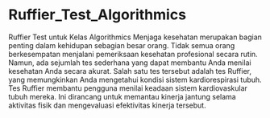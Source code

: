 # **Ruffier_Test_Algorithmics**

Ruffier Test untuk Kelas Algorithmics Menjaga kesehatan merupakan bagian penting dalam kehidupan sebagian besar orang.
Tidak semua orang berkesempatan menjalani pemeriksaan kesehatan profesional secara rutin.
Namun, ada sejumlah tes sederhana yang dapat membantu Anda menilai kesehatan Anda secara akurat. Salah satu tes tersebut adalah tes Ruffier, yang memungkinkan Anda mengetahui kondisi sistem kardiorespirasi tubuh.
Tes Ruffier membantu pengguna menilai keadaan sistem kardiovaskular tubuh mereka. Ini dirancang untuk memantau kinerja jantung selama aktivitas fisik dan mengevaluasi efektivitas kinerja tersebut.
